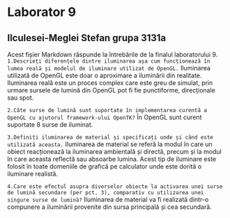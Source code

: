 ﻿# Laborator 9
## Ilculesei-Meglei Stefan grupa 3131a

Acest fișier Markdown răspunde la întrebările de la finalul laboratorului 9.
``1.Descrieți diferențele dintre iluminarea așa cum funcționează în lumea reală și modelul de iluminare utilizat de OpenGL.``
	Iluminarea utilizată de OpenGL este doar o aproximare a iluminării din realitate. Iluminarea reală este un proces complex care este greu de simulat, prin urmare sursele de lumină din OpenGL pot fi fie punctiforme, direcționale sau spot.

``2.Câte surse de lumină sunt suportate în implementarea curentă a OpenGL cu ajutorul framework-ului OpenTK?``
	În OpenGL sunt curent suportate 8 surse de iluminat.

``3.Definiți iluminarea de material și specificați unde și când este utilizată aceasta.``
Iluminarea de material se referă la modul în care un obiect reacționează la iluminarea ambientală și directă, precum și la modul în care aceasta reflectă sau absoarbe lumina. 
Acest tip de iluminare este folosit în toate domeniile de grafică pe calculator unde este dorită o iluminare realistă.

``4.Care este efectul asupra diverselor obiecte la activarea unei surse de
lumină secundare (per pct. 3), comparativ cu utilizarea unei singure
surse de lumină?``
Iluminarea de material va fi realizată dintr-o compunere a iluminării provenite din sursa principală și cea secundară.
